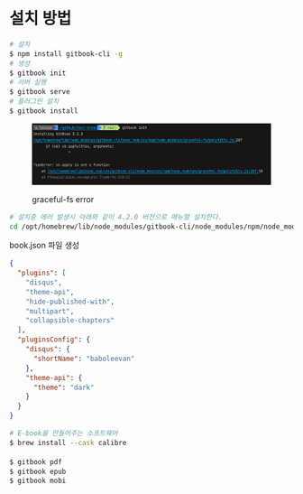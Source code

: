 # 설치 방법

```bash
# 설치
$ npm install gitbook-cli -g
# 생성
$ gitbook init
# 서버 실행
$ gitbook serve 
# 플러그인 설치
$ gitbook install
```

<figure><img src="../../../.gitbook/assets/image.png" alt=""><figcaption><p>graceful-fs error</p></figcaption></figure>

```bash
# 설치중 에러 발생시 아래와 같이 4.2.0 버전으로 매뉴얼 설치한다.
cd /opt/homebrew/lib/node_modules/gitbook-cli/node_modules/npm/node_modules && npm install graceful-fs@4.2.0--save
```

book.json 파일 생성

```json
{
  "plugins": [
    "disqus",
    "theme-api",
    "hide-published-with",
    "multipart",
    "collapsible-chapters"
  ],
  "pluginsConfig": {
    "disqus": {
      "shortName": "baboleevan"
    },
    "theme-api": {
      "theme": "dark"
    }
  }
}
```

```bash
# E-book을 만들어주는 소프트웨어
$ brew install --cask calibre

$ gitbook pdf
$ gitbook epub
$ gitbook mobi

```
